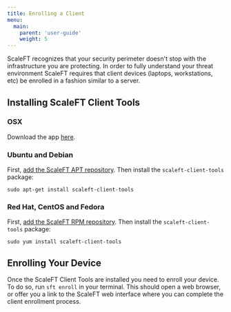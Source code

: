 ```yaml
---
title: Enrolling a Client
menu:
  main:
    parent: 'user-guide'
    weight: 5
---
```


ScaleFT recognizes that your security perimeter doesn't stop with the
infrastructure you are protecting. In order to fully understand your threat
environment ScaleFT requires that client devices (laptops, workstations, etc)
be enrolled in a fashion similar to a server.

## Installing ScaleFT Client Tools

### OSX

Download the app [here](https://dist.scaleft.com/client-tools/mac/latest/ScaleFT.pkg).

### Ubuntu and Debian

First, [add the ScaleFT APT repository](/docs/linux-package-manager#ubuntu-and-debian). Then
install the `scaleft-client-tools` package:

```
sudo apt-get install scaleft-client-tools
```

### Red Hat, CentOS and Fedora

First, [add the ScaleFT RPM repository](/docs/linux-package-manager#red-hat-centos-and-fedora). Then
install the `scaleft-client-tools` package:

```
sudo yum install scaleft-client-tools
```

## Enrolling Your Device

Once the ScaleFT Client Tools are installed you need to enroll your device. To
do so, run `sft enroll` in your terminal. This should open a web browser, or
offer you a link to the ScaleFT web interface where you can complete the client
enrollment process.
